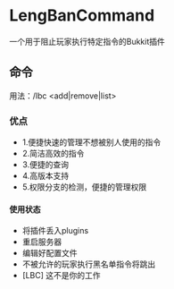 # LengBanCommand
一个用于阻止玩家执行特定指令的Bukkit插件

## 命令
用法：/lbc <add|remove|list> <player>

### 优点
- 1.便捷快速的管理不想被别人使用的指令
- 2.简洁高效的指令
- 3.便捷的查询
- 4.高版本支持
- 5.权限分支的检测，便捷的管理权限

#### 使用状态
- 将插件丢入plugins
- 重启服务器
- 编辑好配置文件
- 不被允许的玩家执行黑名单指令将跳出
-  [LBC] 这不是你的工作
